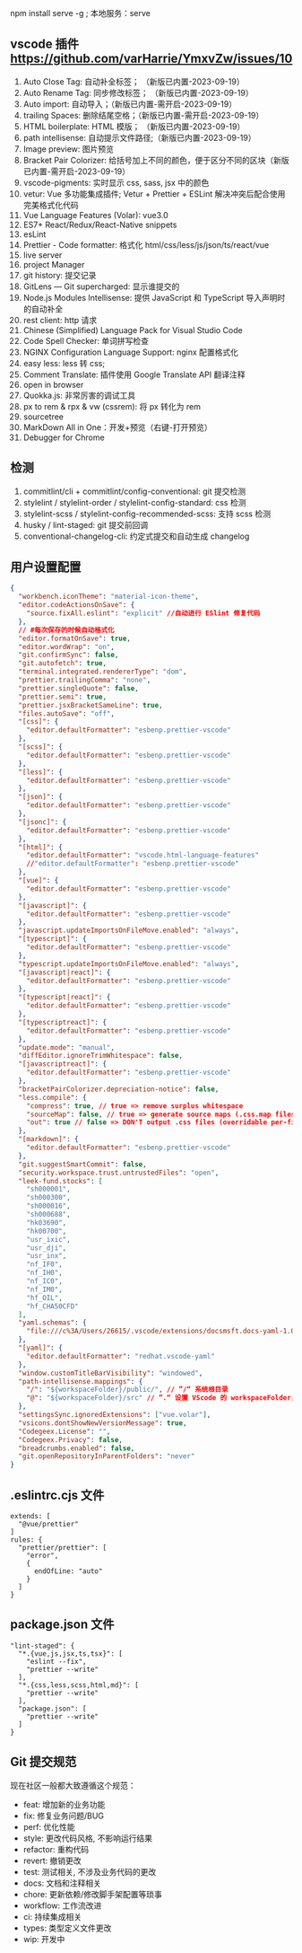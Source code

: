 npm install serve -g ; 本地服务：serve

## vscode 插件 https://github.com/varHarrie/YmxvZw/issues/10

1. Auto Close Tag: 自动补全标签； （新版已内置-2023-09-19）
2. Auto Rename Tag: 同步修改标签； （新版已内置-2023-09-19）
3. Auto import: 自动导入；（新版已内置-需开启-2023-09-19）
4. trailing Spaces: 删除结尾空格；（新版已内置-需开启-2023-09-19）
5. HTML boilerplate: HTML 模版； （新版已内置-2023-09-19）
6. path intellisense: 自动提示文件路径;（新版已内置-2023-09-19）
7. Image preview: 图片预览
8. Bracket Pair Colorizer: 给括号加上不同的颜色，便于区分不同的区块（新版已内置-需开启-2023-09-19）
9. vscode-pigments: 实时显示 css, sass, jsx 中的颜色
10. vetur: Vue 多功能集成插件; Vetur + Prettier + ESLint 解决冲突后配合使用完美格式化代码
11. Vue Language Features (Volar): vue3.0
12. ES7+ React/Redux/React-Native snippets
13. esLint
14. Prettier - Code formatter: 格式化 html/css/less/js/json/ts/react/vue
15. live server
16. project Manager
17. git history: 提交记录
18. GitLens — Git supercharged: 显示谁提交的
19. Node.js Modules Intellisense: 提供 JavaScript 和 TypeScript 导入声明时的自动补全
20. rest client: http 请求
21. Chinese (Simplified) Language Pack for Visual Studio Code
22. Code Spell Checker: 单词拼写检查
23. NGINX Configuration Language Support: nginx 配置格式化
24. easy less: less 转 css;
25. Comment Translate: 插件使用 Google Translate API 翻译注释
26. open in browser
27. Quokka.js: 非常厉害的调试工具
28. px to rem & rpx & vw (cssrem): 将 px 转化为 rem
29. sourcetree
30. MarkDown All in One：开发+预览（右键-打开预览）
31. Debugger for Chrome

## 检测

1. commitlint/cli + commitlint/config-conventional: git 提交检测
2. stylelint / stylelint-order / stylelint-config-standard: css 检测
3. stylelint-scss / stylelint-config-recommended-scss: 支持 scss 检测
4. husky / lint-staged: git 提交前回调
5. conventional-changelog-cli: 约定式提交和自动生成 changelog

## 用户设置配置

```json
{
  "workbench.iconTheme": "material-icon-theme",
  "editor.codeActionsOnSave": {
    "source.fixAll.eslint": "explicit" //自动进行 ESlint 修复代码
  },
  // #每次保存的时候自动格式化
  "editor.formatOnSave": true,
  "editor.wordWrap": "on",
  "git.confirmSync": false,
  "git.autofetch": true,
  "terminal.integrated.rendererType": "dom",
  "prettier.trailingComma": "none",
  "prettier.singleQuote": false,
  "prettier.semi": true,
  "prettier.jsxBracketSameLine": true,
  "files.autoSave": "off",
  "[css]": {
    "editor.defaultFormatter": "esbenp.prettier-vscode"
  },
  "[scss]": {
    "editor.defaultFormatter": "esbenp.prettier-vscode"
  },
  "[less]": {
    "editor.defaultFormatter": "esbenp.prettier-vscode"
  },
  "[json]": {
    "editor.defaultFormatter": "esbenp.prettier-vscode"
  },
  "[jsonc]": {
    "editor.defaultFormatter": "esbenp.prettier-vscode"
  },
  "[html]": {
    "editor.defaultFormatter": "vscode.html-language-features"
    //"editor.defaultFormatter": "esbenp.prettier-vscode"
  },
  "[vue]": {
    "editor.defaultFormatter": "esbenp.prettier-vscode"
  },
  "[javascript]": {
    "editor.defaultFormatter": "esbenp.prettier-vscode"
  },
  "javascript.updateImportsOnFileMove.enabled": "always",
  "[typescript]": {
    "editor.defaultFormatter": "esbenp.prettier-vscode"
  },
  "typescript.updateImportsOnFileMove.enabled": "always",
  "[javascript|react]": {
    "editor.defaultFormatter": "esbenp.prettier-vscode"
  },
  "[typescript|react]": {
    "editor.defaultFormatter": "esbenp.prettier-vscode"
  },
  "[typescriptreact]": {
    "editor.defaultFormatter": "esbenp.prettier-vscode"
  },
  "update.mode": "manual",
  "diffEditor.ignoreTrimWhitespace": false,
  "[javascriptreact]": {
    "editor.defaultFormatter": "esbenp.prettier-vscode"
  },
  "bracketPairColorizer.depreciation-notice": false,
  "less.compile": {
    "compress": true, // true => remove surplus whitespace
    "sourceMap": false, // true => generate source maps (.css.map files)
    "out": true // false => DON'T output .css files (overridable per-file, see below)
  },
  "[markdown]": {
    "editor.defaultFormatter": "esbenp.prettier-vscode"
  },
  "git.suggestSmartCommit": false,
  "security.workspace.trust.untrustedFiles": "open",
  "leek-fund.stocks": [
    "sh000001",
    "sh000300",
    "sh000016",
    "sh000688",
    "hk03690",
    "hk00700",
    "usr_ixic",
    "usr_dji",
    "usr_inx",
    "nf_IF0",
    "nf_IH0",
    "nf_IC0",
    "nf_IM0",
    "hf_OIL",
    "hf_CHA50CFD"
  ],
  "yaml.schemas": {
    "file:///c%3A/Users/26615/.vscode/extensions/docsmsft.docs-yaml-1.0.5/dist/toc.schema.json": "/toc\\.yml/i"
  },
  "[yaml]": {
    "editor.defaultFormatter": "redhat.vscode-yaml"
  },
  "window.customTitleBarVisibility": "windowed",
  "path-intellisense.mappings": {
    "/": "${workspaceFolder}/public/", // ”/“ 系统根目录
    "@": "${workspaceFolder}/src" // ”.“ 设置 VScode 的 workspaceFolder，作为插件的 workspaceFolder
  },
  "settingsSync.ignoredExtensions": ["vue.volar"],
  "vsicons.dontShowNewVersionMessage": true,
  "Codegeex.License": "",
  "Codegeex.Privacy": false,
  "breadcrumbs.enabled": false,
  "git.openRepositoryInParentFolders": "never"
}
```

## .eslintrc.cjs 文件

```code
extends: [
  "@vue/prettier"
]
rules: {
  "prettier/prettier": [
    "error",
    {
      endOfLine: "auto"
    }
  ]
}
```

## package.json 文件

```code
"lint-staged": {
  "*.{vue,js,jsx,ts,tsx}": [
    "eslint --fix",
    "prettier --write"
  ],
  "*.{css,less,scss,html,md}": [
    "prettier --write"
  ],
  "package.json": [
    "prettier --write"
  ]
}
```

## Git 提交规范

现在社区一般都大致遵循这个规范：

- feat: 增加新的业务功能
- fix: 修复业务问题/BUG
- perf: 优化性能
- style: 更改代码风格, 不影响运行结果
- refactor: 重构代码
- revert: 撤销更改
- test: 测试相关, 不涉及业务代码的更改
- docs: 文档和注释相关
- chore: 更新依赖/修改脚手架配置等琐事
- workflow: 工作流改进
- ci: 持续集成相关
- types: 类型定义文件更改
- wip: 开发中
